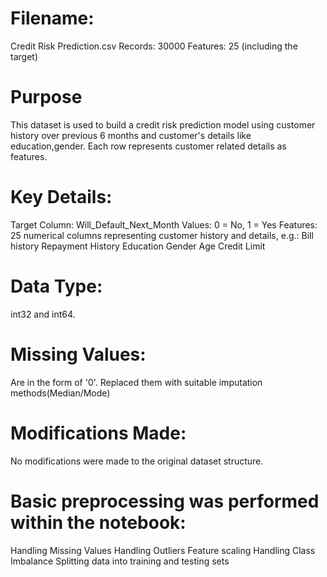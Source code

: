 # Filename:
Credit Risk Prediction.csv
Records: 30000
Features: 25 (including the target)

# Purpose
This dataset is used to build a credit risk prediction model using customer history over previous 6 months and customer's details like education,gender. Each row represents customer related details as features.

# Key Details:
Target Column: Will_Default_Next_Month
Values: 0 = No, 1 = Yes
Features: 25 numerical columns representing customer history and details, e.g.:
Bill history
Repayment History
Education
Gender
Age 
Credit Limit

# Data Type: 
int32 and int64.

# Missing Values: 
Are in the form of '0'. Replaced them with suitable imputation methods(Median/Mode)

# Modifications Made:
No modifications were made to the original dataset structure.

# Basic preprocessing was performed within the notebook:
Handling Missing Values
Handling Outliers
Feature scaling
Handling Class Imbalance
Splitting data into training and testing sets


